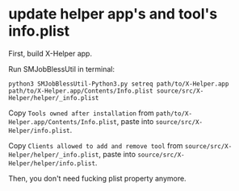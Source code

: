 #  update helper app's and tool's info.plist

First, build X-Helper app.

Run SMJobBlessUtil in terminal:
```
python3 SMJobBlessUtil-Python3.py setreq path/to/X-Helper.app path/to/X-Helper.app/Contents/Info.plist source/src/X-Helper/helper/_info.plist
```

Copy `Tools owned after installation` from `path/to/X-Helper.app/Contents/Info.plist`, paste into `source/src/X-Helper/info.plist`.

Copy `Clients allowed to add and remove tool` from `source/src/X-Helper/helper/_info.plist`, paste into `source/src/X-Helper/helper/info.plist`.

Then, you don't need fucking plist property anymore.
